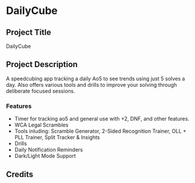 # DailyCube

## Project Title
DailyCube

## Project Description
A speedcubing app tracking a daily Ao5 to see trends using just 5 solves a day. Also offers various tools and drills to improve your solving through deliberate focused sessions.

### Features
- Timer for tracking ao5 and general use with +2, DNF, and other features.
- WCA Legal Scrambles
- Tools inluding: Scramble Generator, 2-Sided Recognition Trainer, OLL + PLL Trainer, Split Tracker & Insights
- Drills
- Daily Notification Reminders
- Dark/Light Mode Support

## Credits


